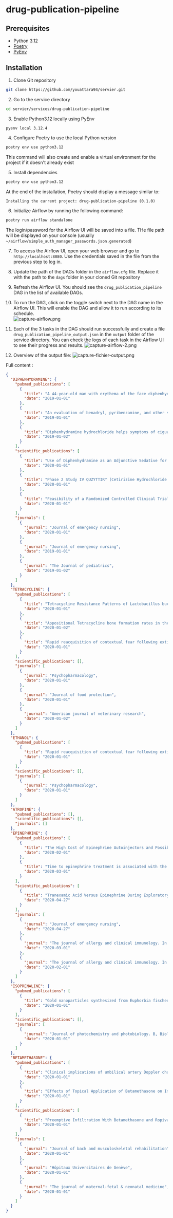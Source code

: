 # drug-publication-pipeline

## Prerequisites
- Python 3.12
- [Poetry](https://python-poetry.org/docs/)
- [PyEnv](https://github.com/pyenv/pyenv)

## Installation

1. Clone Git repository
```bash
git clone https://github.com/youattara94/servier.git
```

2. Go to the service directory
```bash
cd servier/services/drug-publication-pipeline
```

3. Enable Python3.12 locally using PyEnv
```bash
pyenv local 3.12.4
```

4. Configure Poetry to use the local Python version
```bash
poetry env use python3.12
```
This command will also create and enable a virtual environment for the project if it doesn't already exist

5. Install dependencies
```bash
poetry env use python3.12
```
At the end of the installation, Poetry should display a message similar to:
```
Installing the current project: drug-publication-pipeline (0.1.0)
```

6. Initialize Airflow by running the following command:
```bash
poetry run airflow standalone
``` 
The login/password for the Airflow UI will be saved into a file. THe file path will be displayed on your console (usually `~/airflow/simple_auth_manager_passwords.json.generated`)  

7. To access the Airflow UI, open your web browser and go to `http://localhost:8080`. Use the credentials saved in the file from the previous step to log in.  

8. Update the path of the DAGs folder in the `airflow.cfg` file. Replace it with the path to the `dags` folder in your cloned Git repository  

9. Refresh the Airflow UI. You should see the `drug_publication_pipeline` DAG in the list of available DAGs.

10. To run the DAG, click on the toggle switch next to the DAG name in the Airflow UI. This will enable the DAG and allow it to run according to its schedule.  
![capture-airflow.png](images/capture-airflow.png)

11. Each of the 3 tasks in the DAG should run successfully and create a file `drug_publication_pipeline_output.json` in the `output` folder of the service directory. You can check the logs of each task in the Airflow UI to see their progress and results.
![capture-airflow-2.png](images/capture-airflow-2.png)

12. Overview of the output file:
![capture-fichier-output.png](images/capture-fichier-output.png)  

Full content : 
```json
{
  "DIPHENHYDRAMINE": {
    "pubmed_publications": [
      {
        "title": "A 44-year-old man with erythema of the face diphenhydramine, neck, and chest, weakness, and palpitations",
        "date": "2019-01-01"
      },
      {
        "title": "An evaluation of benadryl, pyribenzamine, and other so-called diphenhydramine antihistaminic drugs in the treatment of allergy.",
        "date": "2019-01-01"
      },
      {
        "title": "Diphenhydramine hydrochloride helps symptoms of ciguatera fish poisoning.",
        "date": "2019-01-02"
      }
    ],
    "scientific_publications": [
      {
        "title": "Use of Diphenhydramine as an Adjunctive Sedative for Colonoscopy in Patients Chronically on Opioids",
        "date": "2020-01-01"
      },
      {
        "title": "Phase 2 Study IV QUZYTTIR™ (Cetirizine Hydrochloride Injection) vs V Diphenhydramine",
        "date": "2020-01-01"
      },
      {
        "title": "Feasibility of a Randomized Controlled Clinical Trial Comparing the Use of Cetirizine to Replace Diphenhydramine in the Prevention of Reactions Related to Paclitaxel",
        "date": "2020-01-01"
      }
    ],
    "journals": [
      {
        "journal": "Journal of emergency nursing",
        "date": "2020-01-01"
      },
      {
        "journal": "Journal of emergency nursing",
        "date": "2019-01-01"
      },
      {
        "journal": "The Journal of pediatrics",
        "date": "2019-01-02"
      }
    ]
  },
  "TETRACYCLINE": {
    "pubmed_publications": [
      {
        "title": "Tetracycline Resistance Patterns of Lactobacillus buchneri Group Strains.",
        "date": "2020-01-01"
      },
      {
        "title": "Appositional Tetracycline bone formation rates in the Beagle.",
        "date": "2020-01-02"
      },
      {
        "title": "Rapid reacquisition of contextual fear following extinction in mice: effects of amount of extinction, tetracycline acute ethanol withdrawal, and ethanol intoxication.",
        "date": "2020-01-01"
      }
    ],
    "scientific_publications": [],
    "journals": [
      {
        "journal": "Psychopharmacology",
        "date": "2020-01-01"
      },
      {
        "journal": "Journal of food protection",
        "date": "2020-01-01"
      },
      {
        "journal": "American journal of veterinary research",
        "date": "2020-01-02"
      }
    ]
  },
  "ETHANOL": {
    "pubmed_publications": [
      {
        "title": "Rapid reacquisition of contextual fear following extinction in mice: effects of amount of extinction, tetracycline acute ethanol withdrawal, and ethanol intoxication.",
        "date": "2020-01-01"
      }
    ],
    "scientific_publications": [],
    "journals": [
      {
        "journal": "Psychopharmacology",
        "date": "2020-01-01"
      }
    ]
  },
  "ATROPINE": {
    "pubmed_publications": [],
    "scientific_publications": [],
    "journals": []
  },
  "EPINEPHRINE": {
    "pubmed_publications": [
      {
        "title": "The High Cost of Epinephrine Autoinjectors and Possible Alternatives.",
        "date": "2020-02-01"
      },
      {
        "title": "Time to epinephrine treatment is associated with the risk of mortality in children who achieve sustained ROSC after traumatic out-of-hospital cardiac arrest.",
        "date": "2020-03-01"
      }
    ],
    "scientific_publications": [
      {
        "title": "Tranexamic Acid Versus Epinephrine During Exploratory Tympanotomy",
        "date": "2020-04-27"
      }
    ],
    "journals": [
      {
        "journal": "Journal of emergency nursing",
        "date": "2020-04-27"
      },
      {
        "journal": "The journal of allergy and clinical immunology. In practice",
        "date": "2020-03-01"
      },
      {
        "journal": "The journal of allergy and clinical immunology. In practice",
        "date": "2020-02-01"
      }
    ]
  },
  "ISOPRENALINE": {
    "pubmed_publications": [
      {
        "title": "Gold nanoparticles synthesized from Euphorbia fischeriana root by green route method alleviates the isoprenaline hydrochloride induced myocardial infarction in rats.",
        "date": "2020-01-01"
      }
    ],
    "scientific_publications": [],
    "journals": [
      {
        "journal": "Journal of photochemistry and photobiology. B, Biology",
        "date": "2020-01-01"
      }
    ]
  },
  "BETAMETHASONE": {
    "pubmed_publications": [
      {
        "title": "Clinical implications of umbilical artery Doppler changes after betamethasone administration",
        "date": "2020-01-01"
      },
      {
        "title": "Effects of Topical Application of Betamethasone on Imiquimod-induced Psoriasis-like Skin Inflammation in Mice.",
        "date": "2020-01-01"
      }
    ],
    "scientific_publications": [
      {
        "title": "Preemptive Infiltration With Betamethasone and Ropivacaine for Postoperative Pain in Laminoplasty or  Laminectomy",
        "date": "2020-01-01"
      }
    ],
    "journals": [
      {
        "journal": "Journal of back and musculoskeletal rehabilitation",
        "date": "2020-01-01"
      },
      {
        "journal": "Hôpitaux Universitaires de Genève",
        "date": "2020-01-01"
      },
      {
        "journal": "The journal of maternal-fetal & neonatal medicine",
        "date": "2020-01-01"
      }
    ]
  }
}
```
